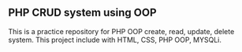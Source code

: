 ## PHP CRUD system using OOP

This is a practice repository for PHP OOP create, read, update, delete system. This project include with HTML, CSS, PHP OOP, MYSQLi.
